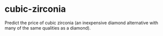 # cubic-zirconia
Predict the price of cubic zirconia (an inexpensive diamond alternative with many of the same qualities as a diamond).
